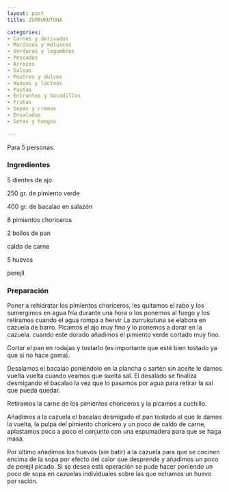 ```yaml
---
layout: post
title: ZURRUKUTUNA

categories:
- Carnes y derivados
- Mariscos y moluscos
- Verduras y legumbres
- Pescados
- Arroces
- Salsas
- Postres y dulces
- Huevos y lacteos
- Pastas
- Entrantes y bocadillos
- Frutas
- Sopas y cremas
- Ensaladas
- Setas y hongos
 
---
```

Para 5 personas.

<h3>Ingredientes</h3>
5 dientes de ajo

250 gr. de pimiento verde

400 gr. de bacalao en salazón

8 pimientos choriceros

2 bollos de pan

caldo de carne

5 huevos

perejil

<h3>Preparación</h3>
Poner a rehidratar los pimientos choriceros, les quitamos el rabo y los sumergimos en agua fría durante una hora o los ponemos al fuego y los retiramos cuando el agua rompa a hervir La zurrukutuna se elabora en cazuela de barro. Picamos el ajo muy fino y lo ponemos a dorar en la cazuela. cuando este dorado añadimos el pimiento verde cortado muy fino.

Cortar el pan en rodajas y tostarlo (es importante que esté bien tostado ya que si no hace goma).

Desalamos el bacalao poniéndolo en la plancha o sartén sin aceite le damos vuelta vuelta cuando veamos que suelta sal. El desalado se finaliza desmigando el bacalao la vez que lo pasamos por agua para retirar la sal que pueda quedar.

Retiramos la carne de los pimientos choriceros y la picamos a cuchillo.

Añadimos a la cazuela el bacalao desmigado el pan tostado al que le damos la vuelta, la pulpa del pimiento choricero y un poco de caldo de carne, aplastamos poco a poco el conjunto con una espumadera para que se haga masa.

Por último añadimos los huevos (sin batir) a la cazuela para que se cocinen encima de la sopa por efecto del calor que desprende y añadimos un poco de perejil picado. Si se desea está operación se pude hacer poniendo un poco de sopa en cazuelas individuales sobre las que echamos un huevo por ración.

